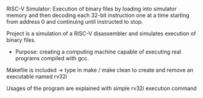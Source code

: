 RISC-V Simulator: Execution of binary files by loading into simulator memory and then decoding each 32-bit instruction one at a time starting from address 0 and continuing until instructed to stop.

Project is a simulation of a RISC-V disassembler and simulates execution of binary files.
- Purpose: creating a computing machine capable of executing real programs compiled with gcc.

Makefile is included
-> type in make / make clean to create and remove an executable named rv32i

Usages of the program are explained with simple rv32i execution command
